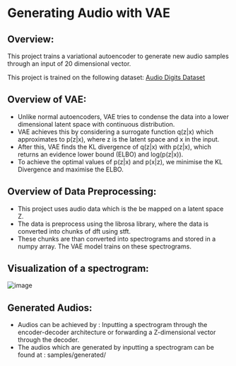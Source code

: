 # Generating Audio with VAE

## Overview:
This project trains a variational autoencoder to generate new audio samples through an input of 20 dimensional vector.

This project is trained on the following dataset: [Audio Digits Dataset](https://github.com/Jakobovski/free-spoken-digit-dataset/tree/master/recordings)


## Overview of VAE:
- Unlike normal autoencoders, VAE tries to condense the data into a lower dimensional latent space with continuous distribution.
- VAE achieves this by considering a surrogate function q(z|x) which approximates to p(z|x), where z is the latent space and x in the input.
- After this, VAE finds the KL divergence of q(z|x) with p(z|x), which returns an evidence lower bound (ELBO) and log(p(z|x)).
- To achieve the optimal values of p(z|x) and p(x|z), we minimise the KL Divergence and maximise the ELBO.

## Overview of Data Preprocessing:

- This project uses audio data which is the be mapped on a latent space Z.
- The data is preprocess using the librosa library, where the data is converted into chunks of dft using stft.
- These chunks are than converted into spectrograms and stored in a numpy array. The VAE model trains on these spectrograms.

## Visualization of a spectrogram:

![image](https://github.com/AkshayKulkarni3467/Generative-Audio-VAE/assets/129979542/a5f26123-f142-424a-8ced-240fcb0bfdbc)


## Generated Audios:

- Audios can be achieved by : Inputting a spectrogram through the encoder-decoder architecture or forwarding a Z-dimensional vector through the decoder.
- The audios which are generated by inputting a spectrogram can be found at : samples/generated/





